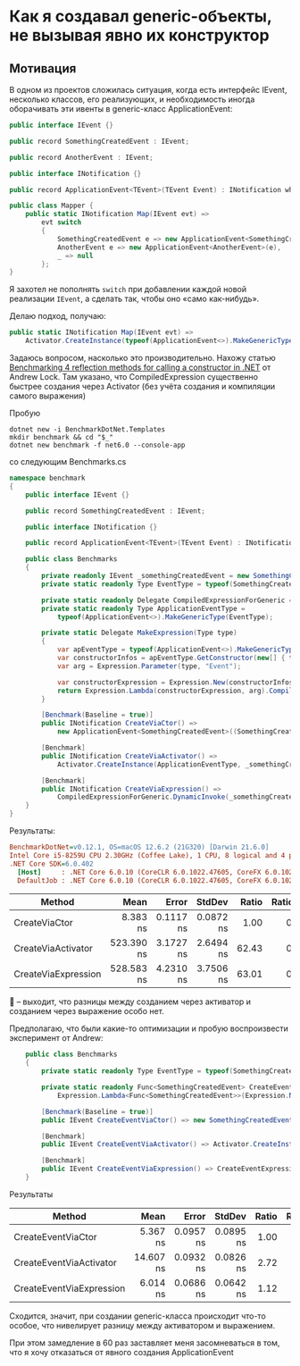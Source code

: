 # Как я создавал generic-объекты, не вызывая явно их конструктор 

## Мотивация

В одном из проектов сложилась ситуация, когда есть интерфейс IEvent, несколько классов, его реализующих,
и необходимость иногда оборачивать эти ивенты в generic-класс ApplicationEvent:

```csharp
public interface IEvent {}

public record SomethingCreatedEvent : IEvent;

public record AnotherEvent : IEvent;

public interface INotification {}

public record ApplicationEvent<TEvent>(TEvent Event) : INotification where TEvent : IEvent;

public class Mapper { 
    public static INotification Map(IEvent evt) =>
        evt switch
        {
            SomethingCreatedEvent e => new ApplicationEvent<SomethingCreatedEvent>(e),
            AnotherEvent e => new ApplicationEvent<AnotherEvent>(e),
            _ => null
        };
}
```

Я захотел не пополнять `switch` при добавлении каждой новой реализации `IEvent`,
а сделать так, чтобы оно «само как-нибудь».

Делаю подход, получаю:
```csharp
public static INotification Map(IEvent evt) =>
    Activator.CreateInstance(typeof(ApplicationEvent<>).MakeGenericType(evt.GetType()), evt) as INotification;
```

Задаюсь вопросом, насколько это производительно. Нахожу статью 
[Benchmarking 4 reflection methods for calling a constructor in .NET](https://andrewlock.net/benchmarking-4-reflection-methods-for-calling-a-constructor-in-dotnet/)
от Andrew Lock. Там указано, что CompiledExpression существенно быстрее создания через Activator (без учёта создания и
компиляции самого выражения)

Пробую

```shell
dotnet new -i BenchmarkDotNet.Templates
mkdir benchmark && cd "$_"
dotnet new benchmark -f net6.0 --console-app
```

со следующим Benchmarks.cs

```csharp
namespace benchmark
{
    public interface IEvent {}

    public record SomethingCreatedEvent : IEvent;

    public interface INotification {}

    public record ApplicationEvent<TEvent>(TEvent Event) : INotification where TEvent : IEvent;

    public class Benchmarks
    {
        private readonly IEvent _somethingCreatedEvent = new SomethingCreatedEvent();
        private static readonly Type EventType = typeof(SomethingCreatedEvent);

        private static readonly Delegate CompiledExpressionForGeneric = MakeExpression(EventType);
        private static readonly Type ApplicationEventType =
            typeof(ApplicationEvent<>).MakeGenericType(EventType);

        private static Delegate MakeExpression(Type type)
        {
            var apEventType = typeof(ApplicationEvent<>).MakeGenericType(type);
            var constructorInfos = apEventType.GetConstructor(new[] { type });
            var arg = Expression.Parameter(type, "Event");

            var constructorExpression = Expression.New(constructorInfos, arg);
            return Expression.Lambda(constructorExpression, arg).Compile();
        }

        [Benchmark(Baseline = true)]
        public INotification CreateViaCtor() =>
            new ApplicationEvent<SomethingCreatedEvent>((SomethingCreatedEvent)_somethingCreatedEvent);

        [Benchmark]
        public INotification CreateViaActivator() =>
            Activator.CreateInstance(ApplicationEventType, _somethingCreatedEvent) as INotification;

        [Benchmark]
        public INotification CreateViaExpression() =>
            CompiledExpressionForGeneric.DynamicInvoke(_somethingCreatedEvent) as INotification;
    }
}
```

Результаты:
``` ini
BenchmarkDotNet=v0.12.1, OS=macOS 12.6.2 (21G320) [Darwin 21.6.0]
Intel Core i5-8259U CPU 2.30GHz (Coffee Lake), 1 CPU, 8 logical and 4 physical cores
.NET Core SDK=6.0.402
  [Host]     : .NET Core 6.0.10 (CoreCLR 6.0.1022.47605, CoreFX 6.0.1022.47605), X64 RyuJIT
  DefaultJob : .NET Core 6.0.10 (CoreCLR 6.0.1022.47605, CoreFX 6.0.1022.47605), X64 RyuJIT
```

|              Method |       Mean |     Error |    StdDev | Ratio | RatioSD |
|-------------------- |-----------:|----------:|----------:|------:|--------:|
|       CreateViaCtor |   8.383 ns | 0.1117 ns | 0.0872 ns |  1.00 |    0.00 |
|  CreateViaActivator | 523.390 ns | 3.1727 ns | 2.6494 ns | 62.43 |    0.71 |
| CreateViaExpression | 528.583 ns | 4.2310 ns | 3.7506 ns | 63.01 |    0.81 |

🤔 – выходит, что разницы между созданием через активатор и созданием через выражение особо нет.

Предполагаю, что были какие-то оптимизации и пробую воспроизвести эксперимент от Andrew:

```csharp
    public class Benchmarks
    {
        private static readonly Type EventType = typeof(SomethingCreatedEvent);

        private static readonly Func<SomethingCreatedEvent> CreateEventExpression =
            Expression.Lambda<Func<SomethingCreatedEvent>>(Expression.New(EventType)).Compile();  

        [Benchmark(Baseline = true)]
        public IEvent CreateEventViaCtor() => new SomethingCreatedEvent();

        [Benchmark]
        public IEvent CreateEventViaActivator() => Activator.CreateInstance(EventType) as IEvent;

        [Benchmark]
        public IEvent CreateEventViaExpression() => CreateEventExpression.Invoke();
    }
```

Результаты 

|                   Method |      Mean |     Error |    StdDev | Ratio | RatioSD |
|------------------------- |----------:|----------:|----------:|------:|--------:|
|       CreateEventViaCtor |  5.367 ns | 0.0957 ns | 0.0895 ns |  1.00 |    0.00 |
|  CreateEventViaActivator | 14.607 ns | 0.0932 ns | 0.0826 ns |  2.72 |    0.06 |
| CreateEventViaExpression |  6.014 ns | 0.0686 ns | 0.0642 ns |  1.12 |    0.02 |

Сходится, значит, при создании generic-класса происходит что-то особое, что нивелирует разницу между активатором и выражением.

При этом замедление в 60 раз заставляет меня засомневаться в том, что я хочу отказаться от явного создания ApplicationEvent